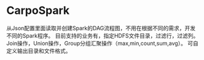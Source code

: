 # CarpoSpark
从Json配置里面读取并创建Spark的DAG流程图，不用在根据不同的需求，开发不同的Spark程序。
目前支持的业务有，指定HDFS文件目录，过滤行，过滤列。Join操作，Union操作，Group分组汇聚操作（max,min,count,sum,avg）。
可自定义输出目录和文件格式。